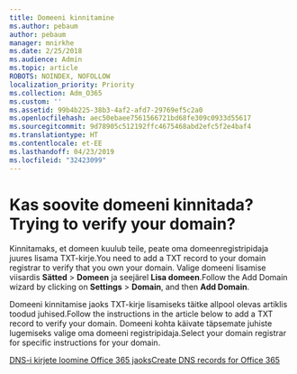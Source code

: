 ```yaml
---
title: Domeeni kinnitamine
ms.author: pebaum
author: pebaum
manager: mnirkhe
ms.date: 2/25/2018
ms.audience: Admin
ms.topic: article
ROBOTS: NOINDEX, NOFOLLOW
localization_priority: Priority
ms.collection: Adm_O365
ms.custom: ''
ms.assetid: 99b4b225-38b3-4af2-afd7-29769ef5c2a0
ms.openlocfilehash: aec50ebaee7561566721bd68fe309c0933d55617
ms.sourcegitcommit: 9d78905c512192ffc4675468abd2efc5f2e4baf4
ms.translationtype: HT
ms.contentlocale: et-EE
ms.lasthandoff: 04/23/2019
ms.locfileid: "32423099"
---
```

# <a name="trying-to-verify-your-domain"></a><span data-ttu-id="e7cab-102">Kas soovite domeeni kinnitada?</span><span class="sxs-lookup"><span data-stu-id="e7cab-102">Trying to verify your domain?</span></span>

<span data-ttu-id="e7cab-103">Kinnitamaks, et domeen kuulub teile, peate oma domeenregistripidaja juures lisama TXT-kirje.</span><span class="sxs-lookup"><span data-stu-id="e7cab-103">You need to add a TXT record to your domain registrar to verify that you own your domain.</span></span> <span data-ttu-id="e7cab-104">Valige domeeni lisamise viisardis **Sätted** \> **Domeen** ja seejärel **Lisa domeen**.</span><span class="sxs-lookup"><span data-stu-id="e7cab-104">Follow the Add Domain wizard by clicking on **Settings** \> **Domain**, and then **Add Domain**.</span></span> 
  
<span data-ttu-id="e7cab-105">Domeeni kinnitamise jaoks TXT-kirje lisamiseks täitke allpool olevas artiklis toodud juhised.</span><span class="sxs-lookup"><span data-stu-id="e7cab-105">Follow the instructions in the article below to add a TXT record to verify your domain.</span></span> <span data-ttu-id="e7cab-106">Domeeni kohta käivate täpsemate juhiste lugemiseks valige oma domeeni registripidaja.</span><span class="sxs-lookup"><span data-stu-id="e7cab-106">Select your domain registrar for specific instructions for your domain.</span></span>
  
[<span data-ttu-id="e7cab-107">DNS-i kirjete loomine Office 365 jaoks</span><span class="sxs-lookup"><span data-stu-id="e7cab-107">Create DNS records for Office 365</span></span>](https://support.office.com/article/Create-DNS-records-for-Office-365-when-you-manage-your-DNS-records-B0F3FDCA-8A80-4E8E-9EF3-61E8A2A9AB23.aspx)
  

